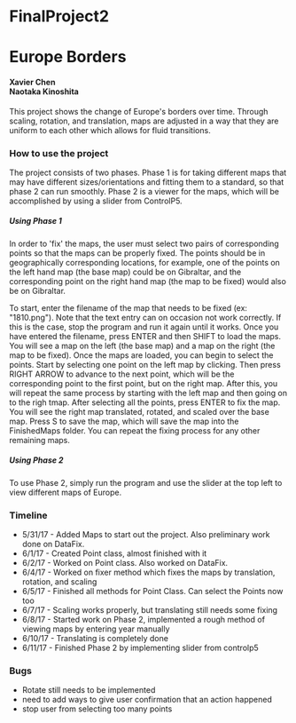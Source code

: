 # FinalProject2
<h1>Europe Borders</h1>

<h4>Xavier Chen<br>Naotaka Kinoshita</h4>

<p>
This project shows the change of Europe's borders over time. Through scaling, rotation, and translation, maps are adjusted in a way that they are uniform to each other which allows for fluid transitions.
</p>

<h3> How to use the project</h3>
<p>
The project consists of two phases. Phase 1 is for taking different maps that may have different sizes/orientations and fitting them to a standard, so that phase 2 can run smoothly. Phase 2 is a viewer for the maps, which will be accomplished by using a slider from ControlP5.
</p>

<h5> Using Phase 1 </h5>
<p>
In order to 'fix' the maps, the user must select two pairs of corresponding points so that the maps can be properly fixed. The points should be in geographically corresponding locations, for example, one of the points on the left hand map (the base map) could be on Gibraltar, and the corresponding point on the right hand map (the map to be fixed) would also be on Gibraltar. 
</p>

<p>
To start, enter the filename of the map that needs to be fixed (ex: "1810.png"). Note that the text entry can on occasion not work correctly. If this is the case, stop the program and run it again until it works. Once you have entered the filename, press ENTER and then SHIFT to load the maps. You will see a map on the left (the base map) and a map on the right (the map to be fixed). Once the maps are loaded, you can begin to select the points. Start by selecting one point on the left map by clicking. Then press RIGHT ARROW to advance to the next point, which will be the corresponding point to the first point, but on the right map. After this, you will repeat the same process by starting with the left map and then going on to the righ tmap. After selecting all the points, press ENTER to fix the map. You will see the right map translated, rotated, and scaled over the base map. Press S to save the map, which will save the map into the FinishedMaps folder. You can repeat the fixing process for any other remaining maps.
</p>

<h5> Using Phase 2 </h5>
<p>
To use Phase 2, simply run the program and use the slider at the top left to view different maps of Europe.
</p>

<h3> Timeline </h3>
  <ul>
    <li> 5/31/17 - Added Maps to start out the project. Also preliminary work done on DataFix. </li>
    <li> 6/1/17 - Created Point class, almost finished with it </li>
    <li> 6/2/17 - Worked on Point class. Also worked on DataFix. </li>
    <li> 6/4/17 - Worked on fixer method which fixes the maps by translation, rotation, and scaling </li>
    <li> 6/5/17 - Finished all methods for Point Class. Can select the Points now too </li>
    <li> 6/7/17 - Scaling works properly, but translating still needs some fixing</li>
    <li> 6/8/17 - Started work on Phase 2, implemented a rough method of viewing maps by entering year manually</li>
    <li> 6/10/17 - Translating is completely done</li>
    <li> 6/11/17 - Finished Phase 2 by implementing slider from controlp5</li>
  </ul>


<h3>Bugs</h3>
  <ul>
    <li>Rotate still needs to be implemented</li>
    <li>need to add ways to give user confirmation that an action happened</li>
    <li>stop user from selecting too many points</li>
  </ul>


